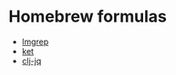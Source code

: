 #  Homebrew formulas 

- [lmgrep](https://github.com/dainiusjocas/lucene-grep)
- [ket](https://github.com/vinted/kafka-elasticsearch-tool)
- [clj-jq](https://github.com/dainiusjocas/clj-jq)
